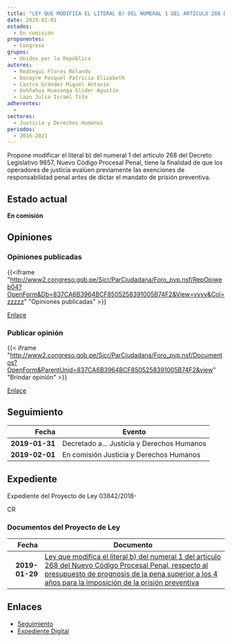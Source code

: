 ```yaml
---
title: "LEY QUE MODIFICA EL LITERAL B) DEL NUMERAL 1 DEL ARTÍCULO 268 DEL NUEVO CÓDIGO PROCESAL PENAL RESPECTO AL PRESUPUESTO DE PROGNOSIS DE LA PENA SUPERIOR A LOS 4 AÑOS PARA LA IMPOSICIÓN DE LA PRISIÓN PREVENTIVA"
date: 2019-02-01
estados: 
  - En comisión
proponentes: 
  - Congreso
grupos: 
  - Unidos por la República
autores: 
  - Reátegui Flores Rolando
  - Donayre Pasquel Patricia Elizabeth
  - Castro Grández Miguel Antonio
  - Ushñahua Huasanga Glider Agustín
  - Lazo Julca Israel Tito
adherentes: 
  - 
sectores: 
  - Justicia y Derechos Humanos
periodos: 
  - 2016-2021
---
```


Propone modificar el literal b) del numeral 1 del artículo 268 del Decreto Legislativo 9657, Nuevo Código Procesal Penal, tiene la finalidad de que los operadores de justicia evalúen previamente las exenciones de responsabilidad penal antes de dictar el mandato de prisión preventiva.


## Estado actual

**En comisión**

## Opiniones

### Opiniones publicadas

{{<iframe "http://www2.congreso.gob.pe/Sicr/ParCiudadana/Foro_pvp.nsf/RepOpiweb04?OpenForm&Db=837CA6B3964BCF8505258391005B74F2&View=yyyy&Col=zzzzz" "Opiniones publicadas" >}}

[Enlace](http://www2.congreso.gob.pe/Sicr/ParCiudadana/Foro_pvp.nsf/RepOpiweb04?OpenForm&Db=837CA6B3964BCF8505258391005B74F2&View=yyyy&Col=zzzzz)
### Publicar opinión

{{< iframe "http://www2.congreso.gob.pe/Sicr/ParCiudadana/Foro_pvp.nsf/Documentos?OpenForm&ParentUnid=837CA6B3964BCF8505258391005B74F2&view" "Brindar opinión" >}}

[Enlace](http://www2.congreso.gob.pe/Sicr/ParCiudadana/Foro_pvp.nsf/Documentos?OpenForm&ParentUnid=837CA6B3964BCF8505258391005B74F2&view)

## Seguimiento

| Fecha | Evento |
|------:|--------|
| **2019-01-31** | Decretado a... Justicia y Derechos Humanos|
| **2019-02-01** | En comisión Justicia y Derechos Humanos|


## Expediente

Expediente del Proyecto de Ley 03842/2018-

CR


### Documentos del Proyecto de Ley

| Fecha | Documento |
|------:|--------|
| **2019-01-29** | [Ley que modifica el literal b) del numeral 1 del artículo 268 del Nuevo Código Procesal Penal, respecto al presupuesto de prognosis de la pena superior a los 4 años para la imposición de la prisión preventiva](http://www.leyes.congreso.gob.pe/Documentos/2016_2021/Proyectos_de_Ley_y_de_Resoluciones_Legislativas/PL0384220190129.pdf) |

## Enlaces 

- [Seguimiento](http://www2.congreso.gob.pe/Sicr/TraDocEstProc/CLProLey2016.nsf/f7fff46988ca05b1052578e100829cc7/37b93a9caac6ef4205258391005de5b4?OpenDocument)
- [Expediente Digital](http://www2.congreso.gob.pe/Sicr/TraDocEstProc/CLProLey2016.nsf/f7fff46988ca05b1052578e100829cc7/37b93a9caac6ef4205258391005de5b4?OpenDocument&Click=05257FB7005EB655.eb71d0cf91d8294e05256cdf006b5706/$Body/0.1C6C)
